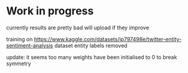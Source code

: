 # Work in progress

currently results are pretty bad will upload if they improve

training on https://www.kaggle.com/datasets/jp797498e/twitter-entity-sentiment-analysis dataset
entity labels removed



update:
it seems too many weights have been initialised to 0 to break symmetry
